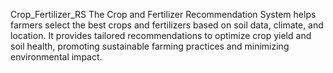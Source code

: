 Crop_Fertilizer_RS
The Crop and Fertilizer Recommendation System helps farmers select the best crops and fertilizers based on soil data, climate, and location. It provides tailored recommendations to optimize crop yield and soil health, promoting sustainable farming practices and minimizing environmental impact.
